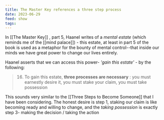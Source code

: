 ```yaml
---
title: The Master Key references a three step process
date: 2023-06-29
feed: show
tags:
---
```


In [[The Master Key]] , part 5, Haanel writes of a *mental estate* (which reminds me of the [[mind palace]]) - this estate, at least in part 5 of the book is used as a metaphor for the bounty of mental control--that inside our minds we have great power to change our lives entirely.

Haanel asserts that we can access this power- _'gain this estate'_ - by the following:

>16. To gain this estate, __three processes are necessary__ : you must earnestly desire it, you must stake your claim, you must take possession


This sounds very similar to the [[Three Steps to Become Someone]] that I have been considering.
The honest desire is step 1, staking our claim is like becoming ready and willing to change, and the _taking possession_ is exactly step 3- making the decision / taking the action